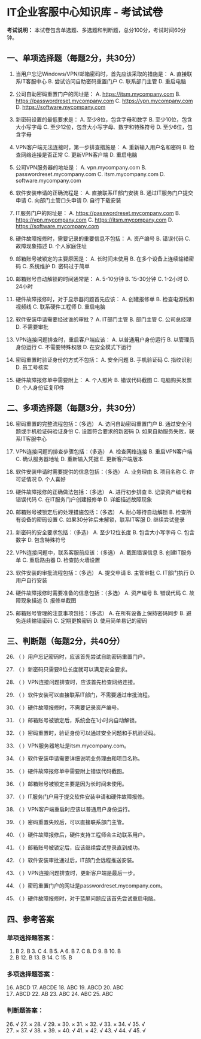 # IT企业客服中心知识库 - 考试试卷

**考试说明：** 本试卷包含单选题、多选题和判断题，总分100分，考试时间60分钟。

## 一、单项选择题（每题2分，共30分）

1. 当用户忘记Windows/VPN/邮箱密码时，首先应该采取的措施是：
   A. 直接联系IT客服中心
   B. 尝试访问自助密码重置门户
   C. 联系部门主管
   D. 重启电脑

2. 公司自助密码重置门户的网址是：
   A. https://itsm.mycompany.com
   B. https://passwordreset.mycompany.com
   C. https://vpn.mycompany.com
   D. https://software.mycompany.com

3. 新密码设置的最低要求是：
   A. 至少8位，包含字母和数字
   B. 至少10位，包含大小写字母
   C. 至少12位，包含大小写字母、数字和特殊符号
   D. 至少6位，包含字母

4. VPN客户端无法连接时，第一步排查措施是：
   A. 重新输入用户名和密码
   B. 检查网络连接是否正常
   C. 更新VPN客户端
   D. 重启电脑

5. 公司VPN服务器的地址是：
   A. vpn.mycompany.com
   B. passwordreset.mycompany.com
   C. itsm.mycompany.com
   D. software.mycompany.com

6. 软件安装申请的正确流程是：
   A. 直接联系IT部门安装
   B. 通过IT服务门户提交申请
   C. 向部门主管口头申请
   D. 自行下载安装

7. IT服务门户的网址是：
   A. https://passwordreset.mycompany.com
   B. https://vpn.mycompany.com
   C. https://itsm.mycompany.com
   D. https://software.mycompany.com

8. 硬件故障报修时，需要记录的重要信息不包括：
   A. 资产编号
   B. 错误代码
   C. 故障现象描述
   D. 个人家庭住址

9. 邮箱账号被锁定的主要原因是：
   A. 长时间未使用
   B. 在多个设备上连续输错密码
   C. 系统维护
   D. 密码过于简单

10. 邮箱账号自动解锁的时间通常是：
    A. 5-10分钟
    B. 15-30分钟
    C. 1-2小时
    D. 24小时

11. 硬件故障报修时，对于显示器问题首先应该：
    A. 创建报修单
    B. 检查电源线和视频线
    C. 联系硬件工程师
    D. 重启电脑

12. 软件安装申请需要经过谁的审批？
    A. IT部门主管
    B. 部门主管
    C. 公司总经理
    D. 不需要审批

13. VPN连接问题排查时，重启客户端应该：
    A. 以普通用户身份运行
    B. 以管理员身份运行
    C. 不需要特殊权限
    D. 在安全模式下运行

14. 密码重置时验证身份的方式不包括：
    A. 安全问题
    B. 手机验证码
    C. 指纹识别
    D. 员工号核实

15. 硬件故障报修单中需要附上：
    A. 个人照片
    B. 错误代码截图
    C. 电脑购买发票
    D. 个人身份证复印件

## 二、多项选择题（每题3分，共30分）

16. 密码重置的完整流程包括：（多选）
    A. 访问自助密码重置门户
    B. 通过安全问题或手机验证码验证身份
    C. 设置符合要求的新密码
    D. 如果自助服务失败，联系IT客服中心

17. VPN连接问题的排查步骤包括：（多选）
    A. 检查网络连接
    B. 重启VPN客户端
    C. 确认服务器地址
    D. 重新输入凭据
    E. 更新客户端版本

18. 软件安装申请时需要提供的信息包括：（多选）
    A. 业务理由
    B. 项目名称
    C. 许可证情况
    D. 个人喜好

19. 硬件故障报修的正确做法包括：（多选）
    A. 进行初步排查
    B. 记录资产编号和错误代码
    C. 在IT服务门户创建报修单
    D. 详细描述故障现象

20. 邮箱账号被锁定后的处理措施包括：（多选）
    A. 耐心等待自动解锁
    B. 检查所有设备的密码设置
    C. 如果30分钟后未解锁，联系IT客服
    D. 继续尝试登录

21. 新密码的安全要求包括：（多选）
    A. 至少12位长度
    B. 包含大小写字母
    C. 包含数字
    D. 包含特殊符号

22. VPN连接问题中，联系客服前应该：（多选）
    A. 截图错误信息
    B. 创建IT服务单
    C. 重启路由器
    D. 检查防火墙设置

23. 软件安装的审批流程包括：（多选）
    A. 提交申请
    B. 主管审批
    C. IT部门执行
    D. 用户自行安装

24. 硬件故障报修时需要准备的信息包括：（多选）
    A. 资产编号
    B. 错误代码
    C. 故障现象描述
    D. 报修单截图

25. 邮箱账号管理的注意事项包括：（多选）
    A. 在所有设备上保持密码同步
    B. 避免连续输错密码
    C. 定期更换密码
    D. 使用简单易记的密码

## 三、判断题（每题2分，共40分）

26. （ ）用户忘记密码时，应该首先尝试自助密码重置门户。

27. （ ）新密码只需要8位长度就可以满足安全要求。

28. （ ）VPN连接问题排查时，应该首先检查网络连接。

29. （ ）软件安装可以直接联系IT部门，不需要通过审批流程。

30. （ ）硬件故障报修时，不需要记录资产编号。

31. （ ）邮箱账号被锁定后，系统会在1小时内自动解锁。

32. （ ）密码重置时，验证身份可以通过安全问题和手机验证码。

33. （ ）VPN服务器地址是itsm.mycompany.com。

34. （ ）软件安装申请需要详细说明业务理由和项目名称。

35. （ ）硬件故障报修单中需要附上错误代码截图。

36. （ ）邮箱账号被锁定主要是因为长时间未使用。

37. （ ）IT服务门户用于提交软件安装申请和硬件故障报修。

38. （ ）VPN客户端重启时应该以普通用户身份运行。

39. （ ）密码重置失败后，可以直接联系部门主管。

40. （ ）硬件故障报修后，硬件支持工程师会主动联系用户。

41. （ ）邮箱账号被锁定后，应该继续尝试登录直到成功。

42. （ ）软件安装审批通过后，IT部门会远程推送安装。

43. （ ）VPN连接问题排查时，更新客户端是最后一步。

44. （ ）密码重置门户的网址是passwordreset.mycompany.com。

45. （ ）硬件故障报修时，对于蓝屏问题应该首先尝试重启电脑。

## 四、参考答案

### 单项选择题答案：
1. B 2. B 3. C 4. B 5. A 6. B 7. C 8. D 9. B 10. B
11. B 12. B 13. B 14. C 15. B

### 多项选择题答案：
16. ABCD 17. ABCDE 18. ABC 19. ABCD 20. ABC
21. ABCD 22. AB 23. ABC 24. ABC 25. ABC

### 判断题答案：
26. √ 27. × 28. √ 29. × 30. × 31. × 32. √ 33. × 34. √ 35. √
36. × 37. √ 38. × 39. × 40. √ 41. × 42. √ 43. √ 44. √ 45. √